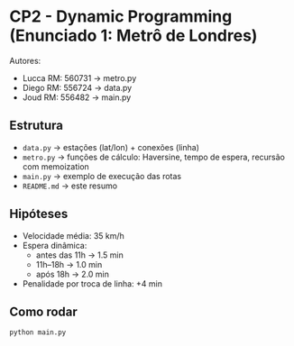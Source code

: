 # CP2 - Dynamic Programming (Enunciado 1: Metrô de Londres)

Autores:  
- Lucca RM: 560731 → metro.py  
- Diego RM: 556724 → data.py  
- Joud RM: 556482 → main.py  

## Estrutura
- `data.py` → estações (lat/lon) + conexões (linha)  
- `metro.py` → funções de cálculo: Haversine, tempo de espera, recursão com memoization  
- `main.py` → exemplo de execução das rotas  
- `README.md` → este resumo  

## Hipóteses
- Velocidade média: 35 km/h  
- Espera dinâmica:  
  - antes das 11h → 1.5 min  
  - 11h–18h → 1.0 min  
  - após 18h → 2.0 min  
- Penalidade por troca de linha: +4 min  

## Como rodar
```bash
python main.py
